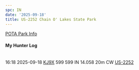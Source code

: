 ```yaml
---
spc: IN
date: '2025-09-18'
title: US-2252 Chain O' Lakes State Park
---
```


[POTA Park Info](https://pota.app/#/park/US-2252)

#### My Hunter Log
<BR>16:18	2025-09-18	[KJ9X](https://qrz.com/db/KJ9X)	599	599	IN	14.058	20m	CW	[US-2252](https://pota.app/#/park/US-2252)